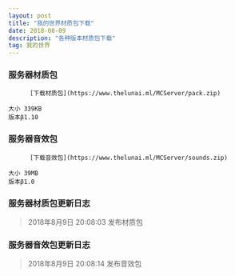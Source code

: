 ```yaml
---
layout: post
title: "我的世界材质包下载"
date: 2018-08-09
description: "各种版本材质包下载"
tag: 我的世界
---
```


### 服务器材质包

          [下载材质包](https://www.thelunai.ml/MCServer/pack.zip)

```
大小 339KB
版本β1.10
```

### 服务器音效包

          [下载音效包](https://www.thelunai.ml/MCServer/sounds.zip)
```
大小 39MB
版本β1.0
```

### 服务器材质包更新日志

> 2018年8月9日 20:08:03 发布材质包

### 服务器音效包更新日志

> 2018年8月9日 20:08:14 发布音效包
